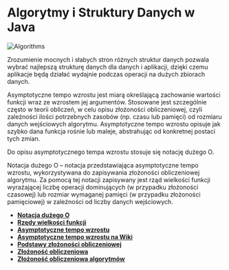 # Algorytmy i Struktury Danych w Java

![Algorithms](https://img.shields.io/badge/Algorithms--And--Data--Structures-Programming--in--Java-green.svg?longCache=true&style=for-the-badge)


Zrozumienie mocnych i słabych stron różnych struktur danych pozwala wybrać najlepszą strukturę danych dla danych i aplikacji, dzięki czemu aplikacje będą działać wydajnie podczas operacji na dużych zbiorach danych.

Asymptotyczne tempo wzrostu jest miarą określającą zachowanie wartości funkcji wraz ze wzrostem jej argumentów. Stosowane jest szczególnie często w teorii obliczeń, w celu opisu złożoności obliczeniowej, czyli zależności ilości potrzebnych zasobów (np. czasu lub pamięci) od rozmiaru danych wejściowych algorytmu. Asymptotyczne tempo wzrostu opisuje jak szybko dana funkcja rośnie lub maleje, abstrahując od konkretnej postaci tych zmian.

Do opisu asymptotycznego tempa wzrostu stosuje się notację dużego O.

Notacja dużego O – notacja przedstawiająca asymptotyczne tempo wzrostu, wykorzystywana do zapisywania złożoności obliczeniowej algorytmu. Za pomocą tej notacji zapisywany jest rząd wielkości funkcji wyrażającej liczbę operacji dominujących (w przypadku złożoności czasowej) lub rozmiar wymaganej pamięci (w przypadku złożoności pamięciowej) w zależności od liczby danych wejściowych.



- **[Notacja dużego O](http://algorytmy.ency.pl/artykul/notacja_duzego_o)**
- **[Rzędy wielkości funkcji](http://www.algorytm.org/kurs-algorytmiki/rzedy-wielkosci-funkcji.html)**
- **[Asymptotyczne tempo wzrostu](https://pl.khanacademy.org/computing/computer-science/algorithms/asymptotic-notation/a/asymptotic-notation)**
- **[Asymptotyczne tempo wzrostu na Wiki](https://pl.wikipedia.org/wiki/Asymptotyczne_tempo_wzrostu)**
- **[Podstawy złożoności obliczeniowej](http://www.samouczekprogramisty.pl/podstawy-zlozonosci-obliczeniowej/)**
- **[Złożoność obliczeniowa](http://th-www.if.uj.edu.pl/~erichter/dydaktyka/Dydaktyka2010/TPI-2010/TPI-wyklad-3a-2010.pdf)**
- **[Złożoność obliczeniowa algorytmów ](http://th-www.if.uj.edu.pl/~erichter/dydaktyka/Dydaktyka2013/TPI-2013/TPI-wyklad-3-2013-newTempl.pdf)**